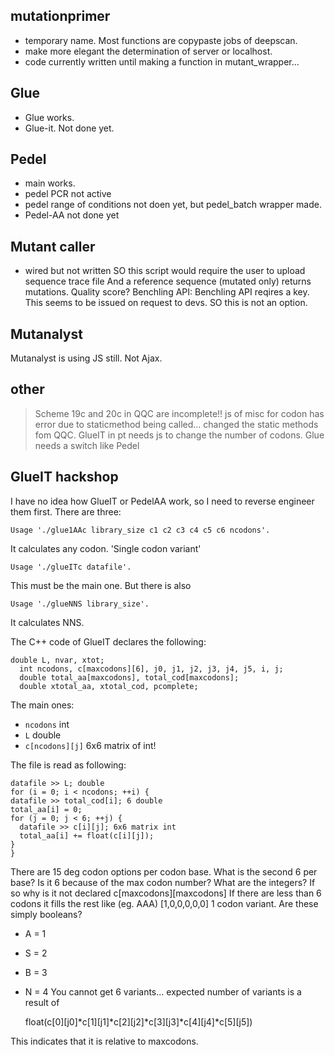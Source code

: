 ## mutationprimer
* temporary name. Most functions are copypaste jobs of deepscan.
* make more elegant the determination of server or localhost.
* code currently written until making a function in mutant_wrapper...

## Glue
* Glue works.
* Glue-it. Not done yet.

## Pedel
* main works.
* pedel PCR not active
* pedel range of conditions not doen yet, but pedel_batch wrapper made.
* Pedel-AA not done yet

## Mutant caller
* wired but not written
SO this script would require the user to upload sequence trace file
And a reference sequence (mutated only)
returns mutations. Quality score?
Benchling API: Benchling API reqires a key. This seems to be issued on request to devs. SO this is not an option.

## Mutanalyst
Mutanalyst is using JS still. Not Ajax.

## other
> Scheme 19c and 20c in QQC are incomplete!!
> js of misc for codon has error due to staticmethod being called... changed the static methods fom QQC.
> GlueIT in pt needs js to change the number of codons.
> Glue needs a switch like Pedel



## GlueIT hackshop
I have no idea how GlueIT or PedelAA work, so I need to reverse engineer them first.
There are three:

    Usage './glue1AAc library_size c1 c2 c3 c4 c5 c6 ncodons'.

It calculates any codon. 'Single codon variant'

    Usage './glueITc datafile'.

This must be the main one.
But there is also

    Usage './glueNNS library_size'.

It calculates NNS.

The C++ code of GlueIT declares the following:

    double L, nvar, xtot;
      int ncodons, c[maxcodons][6], j0, j1, j2, j3, j4, j5, i, j;
      double total_aa[maxcodons], total_cod[maxcodons];
      double xtotal_aa, xtotal_cod, pcomplete;

The main ones:
* `ncodons` int
* `L` double
* `c[ncodons][j]` 6x6 matrix of int!

The file is read as following:

    datafile >> L; double
    for (i = 0; i < ncodons; ++i) {
    datafile >> total_cod[i]; 6 double
    total_aa[i] = 0;
    for (j = 0; j < 6; ++j) {
      datafile >> c[i][j]; 6x6 matrix int
      total_aa[i] += float(c[i][j]);
    }
    }

There are 15 deg codon options per codon base. What is the second 6 per base?
Is it 6 because of the max codon number? What are the integers? If so why is it not declared c[maxcodons][maxcodons]
If there are less than 6 codons it fills the rest like (eg. AAA) [1,0,0,0,0,0] 1 codon variant.
Are these simply booleans?
* A = 1
* S = 2
* B = 3
* N = 4
You cannot get 6 variants...
expected number of variants is a result of

    float(c[0][j0]*c[1][j1]*c[2][j2]*c[3][j3]*c[4][j4]*c[5][j5])

This indicates that it is relative to maxcodons.

